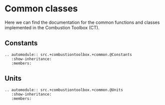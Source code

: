 # Common classes

Here we can find the documentation for the common functions and classes implemented in the Combustion Toolbox (CT).

## Constants

```{eval-rst}
.. automodule:: src.+combustiontoolbox.+common.@Constants
   :show-inheritance:
   :members:
```

## Units

```{eval-rst}
.. automodule:: src.+combustiontoolbox.+common.@Units
   :show-inheritance:
   :members:
```